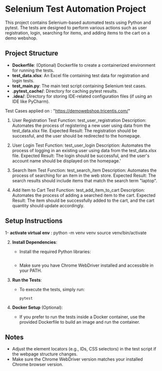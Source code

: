 
# Selenium Test Automation Project

This project contains Selenium-based automated tests using Python and pytest. The tests are designed to perform various actions such as user registration, login, searching for items, and adding items to the cart on a demo webshop.

## Project Structure

- **Dockerfile**: (Optional) Dockerfile to create a containerized environment for running the tests.
- **test_data.xlsx**: An Excel file containing test data for registration and login tests.
- **test_main.py**: The main test script containing Selenium test cases.
- **.pytest_cache/**: Directory for caching pytest results.
- **.idea/**: Directory for storing IDE-related configuration files (if using an IDE like PyCharm).

Test Cases applied on : "https://demowebshop.tricentis.com/"

1. User Registration
Test Function: test_user_registration
Description: Automates the process of registering a new user using data from the test_data.xlsx file.
Expected Result: The registration should be successful, and the user should be redirected to the homepage.


2. User Login
Test Function: test_user_login
Description: Automates the process of logging in an existing user using data from the test_data.xlsx file.
Expected Result: The login should be successful, and the user's account name should be displayed on the homepage.'


3. Search Item
Test Function: test_search_item
Description: Automates the process of searching for an item in the web store.
Expected Result: The search results should include items that match the search term "laptop".


4. Add Item to Cart
Test Function: test_add_item_to_cart
Description: Automates the process of adding a searched item to the cart.
Expected Result: The item should be successfully added to the cart, and the cart quantity should update accordingly.


## Setup Instructions

1- **activate virtual env** :
     python -m venv venv
     source venv/bin/activate     

2. **Install Dependencies**:
    - Install the required Python libraries:
     
      ```
    - Make sure you have Chrome WebDriver installed and accessible in your PATH.

3. **Run the Tests**:
    - To execute the tests, simply run:
      ```
      pytest
      ```

3. **Docker Setup** (Optional):
    - If you prefer to run the tests inside a Docker container, use the provided Dockerfile to build an image and run the container.

## Notes

- Adjust the element locators (e.g., IDs, CSS selectors) in the test script if the webpage structure changes.
- Make sure the Chrome WebDriver version matches your installed Chrome browser version.


